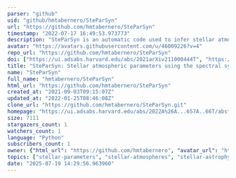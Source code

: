```yaml
---
parser: "github"
uid: "github/hmtabernero/SteParSyn"
url: "https://github.com/hmtabernero/SteParSyn"
timestamp: "2022-07-17 16:49:53.973773"
description: "SteParSyn is an automatic code used to infer stellar atmospheric parameters using the spectral synthesis method. "
avatar: "https://avatars.githubusercontent.com/u/46009226?v=4"
repo_url: "https://github.com/hmtabernero/SteParSyn"
doi: ["https://ui.adsabs.harvard.edu/abs/2021arXiv211000444T", "https://ui.adsabs.harvard.edu/abs/2021ascl.soft11016T/abstract"]
title: "SteParSyn: Stellar atmospheric parameters using the spectral synthesis method"
name: "SteParSyn"
full_name: "hmtabernero/SteParSyn"
html_url: "https://github.com/hmtabernero/SteParSyn"
created_at: "2021-09-03T09:15:07Z"
updated_at: "2022-01-25T08:46:08Z"
clone_url: "https://github.com/hmtabernero/SteParSyn.git"
homepage: "https://ui.adsabs.harvard.edu/abs/2022A%26A...657A..66T/abstract"
size: 7111
stargazers_count: 1
watchers_count: 1
language: "Python"
subscribers_count: 1
owner: {"html_url": "https://github.com/hmtabernero", "avatar_url": "https://avatars.githubusercontent.com/u/46009226?v=4", "login": "hmtabernero", "type": "User"}
topics: ["stellar-parameters", "stellar-atmospheres", "stellar-astrophysics"]
date: "2025-07-19 14:29:56.963960"
---
```

